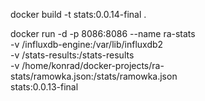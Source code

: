 docker build -t stats:0.0.14-final .

docker run -d -p 8086:8086 --name ra-stats \
 -v /influxdb-engine:/var/lib/influxdb2 \
 -v /stats-results:/stats-results \
 -v /home/konrad/docker-projects/ra-stats/ramowka.json:/stats/ramowka.json \
 stats:0.0.13-final